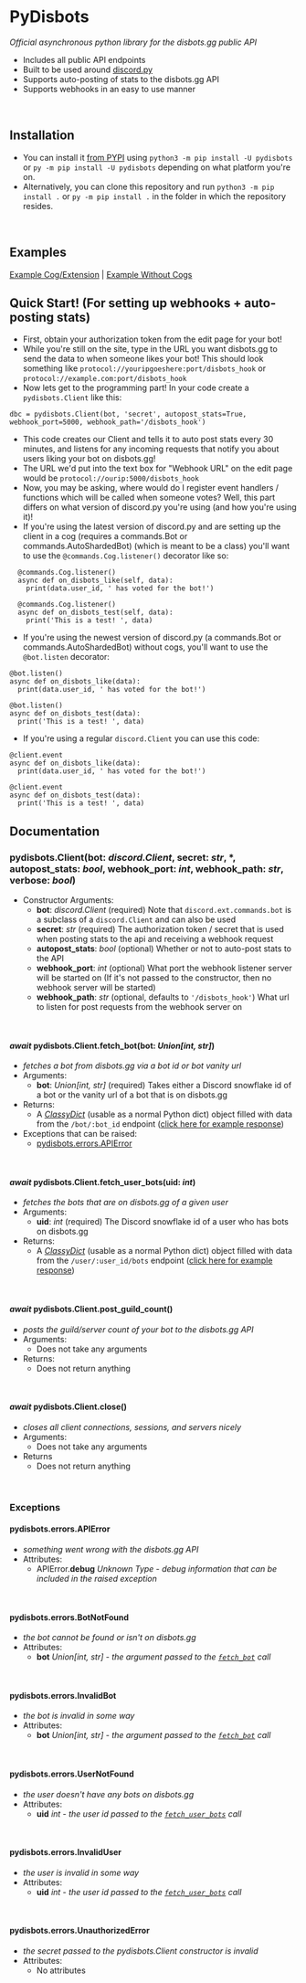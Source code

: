# PyDisbots
*Official asynchronous python library for the disbots.gg public API*

- Includes all public API endpoints
- Built to be used around [discord.py](https://discordpy.readthedocs.io/en/latest/)
- Supports auto-posting of stats to the disbots.gg API
- Supports webhooks in an easy to use manner
<br>

## Installation
* You can install it [from PYPI](https://pypi.org/project/pydisbots) using `python3 -m pip install -U pydisbots` or `py -m pip install -U pydisbots` depending on what platform you're on.
* Alternatively, you can clone this repository and run `python3 -m pip install .` or `py -m pip install .` in the folder in which the repository resides.
<br>

## Examples
[Example Cog/Extension](https://github.com/disbots-gg/pydisbots/blob/master/examples/discord.py%20example%20cog/disbots.py)
 |
[Example Without Cogs](https://github.com/disbots-gg/pydisbots/blob/master/examples/with%20commands.Bot%20outside%20a%20cog/bot.py)
<br>

## Quick Start! (For setting up webhooks + auto-posting stats)
* First, obtain your authorization token from the edit page for your bot!
* While you're still on the site, type in the URL you want disbots.gg to send the data to when someone likes your bot! This should look something like `protocol://youripgoeshere:port/disbots_hook` or `protocol://example.com:port/disbots_hook`
* Now lets get to the programming part! In your code create a `pydisbots.Client` like this:
```
dbc = pydisbots.Client(bot, 'secret', autopost_stats=True, webhook_port=5000, webhook_path='/disbots_hook')
```
* This code creates our Client and tells it to auto post stats every 30 minutes, and listens for any incoming requests that notify you about users liking your bot on disbots.gg!
* The URL we'd put into the text box for "Webhook URL" on the edit page would be `protocol://ourip:5000/disbots_hook`
* Now, you may be asking, where would do I register event handlers / functions which will be called when someone votes? Well, this part differs on what version of discord.py you're using (and how you're using it)!
* If you're using the latest version of discord.py and are setting up the client in a cog (requires a commands.Bot or commands.AutoShardedBot) (which is meant to be a class) you'll want to use the `@commands.Cog.listener()` decorator like so:
```
  @commands.Cog.listener()
  async def on_disbots_like(self, data):
    print(data.user_id, ' has voted for the bot!')

  @commands.Cog.listener()
  async def on_disbots_test(self, data):
    print('This is a test! ', data)
```
* If you're using the newest version of discord.py (a commands.Bot or commands.AutoShardedBot) without cogs, you'll want to use the `@bot.listen` decorator:
```
@bot.listen()
async def on_disbots_like(data):
  print(data.user_id, ' has voted for the bot!')

@bot.listen()
async def on_disbots_test(data):
  print('This is a test! ', data)
```
* If you're using a regular `discord.Client` you can use this code:
```
@client.event
async def on_disbots_like(data):
  print(data.user_id, ' has voted for the bot!')

@client.event
async def on_disbots_test(data):
  print('This is a test! ', data)
```

## Documentation
### pydisbots.**Client**(bot: *discord.Client*, secret: *str*, \*, autopost_stats: *bool*, webhook_port: *int*, webhook_path: *str*, verbose: *bool*)
* Constructor Arguments:
  * **bot**: *discord.Client* (required) Note that `discord.ext.commands.bot` is a subclass of a `discord.Client` and can also be used
  * **secret**: *str* (required) The authorization token / secret that is used when posting stats to the api and receiving a webhook request
  * **autopost_stats**: *bool* (optional) Whether or not to auto-post stats to the API
  * **webhook_port**: *int* (optional) What port the webhook listener server will be started on (If it's not passed to the constructor, then no webhook server will be started)
  * **webhook_path**: *str* (optional, defaults to `'/disbots_hook'`) What url to listen for post requests from the webhook server on
<br>

#### *await* pydisbots.Client.**fetch_bot**(bot: *Union[int, str]*)
* *fetches a bot from disbots.gg via a bot id or bot vanity url*
* Arguments:
  * **bot**: *Union\[int, str\]* (required) Takes either a Discord snowflake id of a bot or the vanity url of a bot that is on disbots.gg
* Returns:
  * A [*ClassyDict*](https://github.com/Iapetus-11/classy-json#how-do-i-use-classy-json) (usable as a normal Python dict) object filled with data from the `/bot/:bot_id` endpoint ([click here for example response](https://docs.disbots.gg/reference/bots))
* Exceptions that can be raised:
  * [pydisbots.errors.APIError]()
<br>

#### *await* pydisbots.Client.**fetch_user_bots**(uid: *int*)
* *fetches the bots that are on disbots.gg of a given user*
* Arguments:
  * **uid**: *int* (required) The Discord snowflake id of a user who has bots on disbots.gg
* Returns:
  * A [*ClassyDict*](https://github.com/Iapetus-11/classy-json#how-do-i-use-classy-json) (usable as a normal Python dict) object filled with data from the `/user/:user_id/bots` endpoint ([click here for example response](https://docs.disbots.gg/reference/users))
<br>

#### *await* pydisbots.Client.**post_guild_count**()
* *posts the guild/server count of your bot to the disbots.gg API*
* Arguments:
  * Does not take any arguments
* Returns:
  * Does not return anything
<br>

#### *await* pydisbots.Client.**close**()
* *closes all client connections, sessions, and servers nicely*
* Arguments:
  * Does not take any arguments
* Returns
  * Does not return anything
<br>

### Exceptions
#### pydisbots.errors.**APIError**
* *something went wrong with the disbots.gg API*
* Attributes:
  * APIError.**debug** *Unknown Type* - *debug information that can be included in the raised exception*
<br>

#### pydisbots.errors.**BotNotFound**
* *the bot cannot be found or isn't on disbots.gg*
* Attributes:
  * **bot** *Union\[int, str\]* - *the argument passed to the [`fetch_bot`](https://github.com/disbots-gg/pydisbots#await-pydisbotsclientfetch_botbot-unionint-str) call*
<br>

#### pydisbots.errors.**InvalidBot**
* *the bot is invalid in some way*
* Attributes:
  * **bot** *Union\[int, str\]* - *the argument passed to the [`fetch_bot`](https://github.com/disbots-gg/pydisbots#await-pydisbotsclientfetch_botbot-unionint-str) call*
<br>

#### pydisbots.errors.**UserNotFound**
* *the user doesn't have any bots on disbots.gg*
* Attributes:
  * **uid** *int* - *the user id passed to the [`fetch_user_bots`](https://github.com/disbots-gg/pydisbots#await-pydisbotsclientfetch_user_botsuid-int) call*
<br>

#### pydisbots.errors.**InvalidUser**
* *the user is invalid in some way*
* Attributes:
  * **uid** *int* - *the user id passed to the [`fetch_user_bots`](https://github.com/disbots-gg/pydisbots#await-pydisbotsclientfetch_user_botsuid-int) call*
<br>

#### pydisbots.errors.**UnauthorizedError**
* *the secret passed to the pydisbots.Client constructor is invalid*
* Attributes:
  * No attributes
<br>
